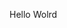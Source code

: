 Hello Wolrd


























































































































































































